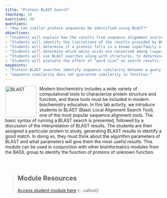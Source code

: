 ```yaml
---
title: "Protein BLAST Search"
teaching: 20
exercises: 60
questions:
- "How can similar protein sequences be identified using BLAST?"
objectives:
- "Students will explain how the results from sequence alignment scoring algorithms are generated and how this is used to identify similar sequences."
- "Students will identify the limitations of the results provided by BLAST."
- "Students will determine if a protein falls in a known superfamily of proteins."
- "Students will determine which amino acids are conserved among (super)family members."
- "Students will use BLAST searches along with structures, to determine which amino acids are not only in the active site, but which are conserved in the active site, and thus may be involved in catalysis."
- "Students will evaluate the effect of “word size” on search results."
keypoints:
- "Protein BLAST searches identify sequence similarity between a query protein and a database of other proteins."
- "Sequence similarity does not guarantee similarity in function."
---
```

<img src="../fig/blast.png" alt="BLAST" width="100" style="float: left; margin-top: 0px; margin-right: 10px" />
Modern biochemistry includes a wide variety of computational tools to characterize protein structure and function, and these tools must be included in modern biochemistry education.  In this lab activity, we introduce students to BLAST (Basic Local Alignment Search Tool), one of the most popular sequence alignment tools.  The basic syntax of running a BLAST search is presented, followed by a discussion of the interpretation of BLAST results.  The students are then assigned a particular protein to study, generating BLAST results to identify a good match.  In doing so, they must think about the algorithm parameters of BLAST and what parameters will give them the most useful results.  This module can be used in conjunction with other bioinformatics modules from the BASIL group to identify the function of proteins of unknown function.  
<br/><br/><br/>

> ## Module Resources
>[Access student module here](https://docs.google.com/document/d/1brMHquSI3jbA-sQ0WjqB-E95HiDER1Km5icgFPsAC-M/edit?usp=sharing)
{: .callout}
